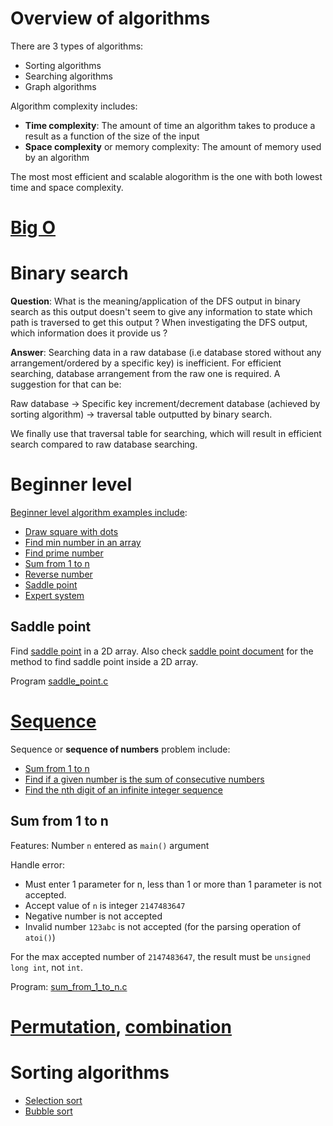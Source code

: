 # Overview of algorithms

There are 3 types of algorithms:
* Sorting algorithms
* Searching algorithms
* Graph algorithms

Algorithm complexity includes:
* **Time complexity**: The amount of time an algorithm takes to produce a result as a function of the size of the input
* **Space complexity** or memory complexity: The amount of memory used by an algorithm

The most most efficient and scalable alogorithm is the one with both lowest time and space complexity.

# [Big O](Big%20O)

# Binary search

**Question**: What is the meaning/application of the DFS output in binary search as this output doesn't seem to give any information to state which path is traversed to get this output ? When investigating the DFS output, which information does it provide us ?

**Answer**: Searching data in a raw database (i.e database stored without any arrangement/ordered by a specific key) is inefficient. For efficient searching, database arrangement from the raw one is required.
A suggestion for that can be:

Raw database -> Specific key increment/decrement database (achieved by sorting algorithm) -> traversal table outputted by binary search.

We finally use that traversal table for searching, which will result in efficient search compared to raw database searching.

# Beginner level

[Beginner level algorithm examples include](Beginner%20level.md):

* [Draw square with dots](Beginner%20level.md#draw-square-with-dots)
* [Find min number in an array](Beginner%20level.md#find-min-number-in-an-array)
* [Find prime number](Beginner%20level.md#find-prime-number)
* [Sum from 1 to n](#sum-from-1-to-n)
* [Reverse number](Beginner%20level.md#reverse-number)
* [Saddle point](saddle%point)
* [Expert system](Expert%20system)

## Saddle point

Find [saddle point](https://github.com/TranPhucVinh/C/tree/master/Introduction/Data%20structure/Array#saddle-point) in a 2D array. Also check [saddle point document](https://github.com/TranPhucVinh/C/tree/master/Introduction/Data%20structure/Array#saddle-point) for the method to find saddle point inside a 2D array.

Program [saddle_point.c](saddle_point.c)

# [Sequence](Sequence.md)

Sequence or **sequence of numbers** problem include:
* [Sum from 1 to n]()
* [Find if a given number is the sum of consecutive numbers](https://github.com/TranPhucVinh/C/blob/master/Algorithms/Medium%20level.md#find-if-a-given-number-is-the-sum-of-consecutive-numbers)
* [Find the nth digit of an infinite integer sequence](https://github.com/TranPhucVinh/C/blob/master/Algorithms/Medium%20level.md#find-the-nth-digit-of-an-infinite-integer-sequence)
## Sum from 1 to n

Features: Number ``n`` entered as ``main()`` argument

Handle error:

* Must enter 1 parameter for n, less than 1 or more than 1 parameter is not accepted.
* Accept value of ``n`` is integer ``2147483647``
* Negative number is not accepted
* Invalid number ``123abc`` is not accepted (for the parsing operation of ``atoi()``)

For the max accepted number of ``2147483647``, the result must be ``unsigned long int``, not ``int``.

Program: [sum_from_1_to_n.c](sum_from_1_to_n.c)
# [Permutation](Permutation.md), [combination](Combination.md)

# Sorting algorithms

* [Selection sort](Sorting%20algorithms#selection-sort)
* [Bubble sort](Sorting%20algorithms#bubble-sort)
